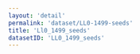```yaml
---
layout: 'detail'
permalink: 'dataset/LL0-1499-seeds'
title: 'Ll0_1499_seeds'
datasetID: 'LL0_1499_seeds'
---
```

